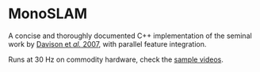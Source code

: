 # MonoSLAM
A concise and thoroughly documented C++ implementation of the seminal work by [Davison et *al.* 2007](https://www.doc.ic.ac.uk/~ajd/Publications/davison_etal_pami2007.pdf), with parallel feature integration.

Runs at 30 Hz on commodity hardware, check the [sample videos](https://www.youtube.com/watch?v=zg3O0ZN1_rI&list=PLQjxkIPDI8hgJj4gUFwuYeaorkd8JWDpo).
